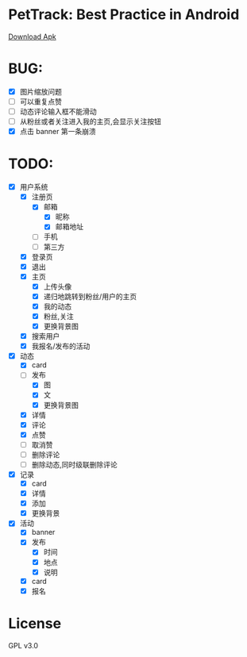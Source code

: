 # PetTrack: Best Practice in Android  

[Download Apk](https://github.com/TcongLi/PetTrack/releases)

# BUG:   
- [x] 图片缩放问题
- [ ] 可以重复点赞
- [ ] 动态评论输入框不能滑动
- [ ] 从粉丝或者关注进入我的主页,会显示关注按钮
- [x] 点击 banner 第一条崩溃

# TODO:  
- [x] 用户系统
    - [x] 注册页
        - [x] 邮箱
            - [x] 昵称
            - [x] 邮箱地址
        - [ ] 手机
        - [ ] 第三方
    - [x] 登录页
    - [x] 退出
    - [x] 主页
        - [x] 上传头像
        - [x] 递归地跳转到粉丝/用户的主页
        - [x] 我的动态
        - [x] 粉丝,关注
        - [x] 更换背景图
    - [x] 搜索用户
    - [x] 我报名/发布的活动
- [x] 动态
    - [x] card
    - [ ] 发布
        - [x] 图
        - [x] 文
        - [x] 更换背景图
    - [x] 详情
    - [x] 评论
    - [x] 点赞
    - [ ] 取消赞
    - [ ] 删除评论
    - [ ] 删除动态,同时级联删除评论
- [x] 记录
    - [x] card
    - [x] 详情
    - [x] 添加
    - [x] 更换背景
- [x] 活动
    - [x] banner
    - [x] 发布
        - [x] 时间
        - [x] 地点
        - [x] 说明
    - [x] card
    - [x] 报名
    
# License  
GPL v3.0   
